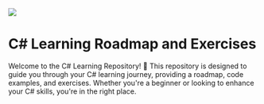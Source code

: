 
<img src="https://intellitect.com/wp-content/uploads/2021/03/NET-Essential-C-Sharp-9-banner.png">

# C# Learning Roadmap and Exercises
Welcome to the C# Learning Repository! 🚀 This repository is designed to guide you through your C# learning journey, providing a roadmap, code examples, and exercises. Whether you're a beginner or looking to enhance your C# skills, you're in the right place.



